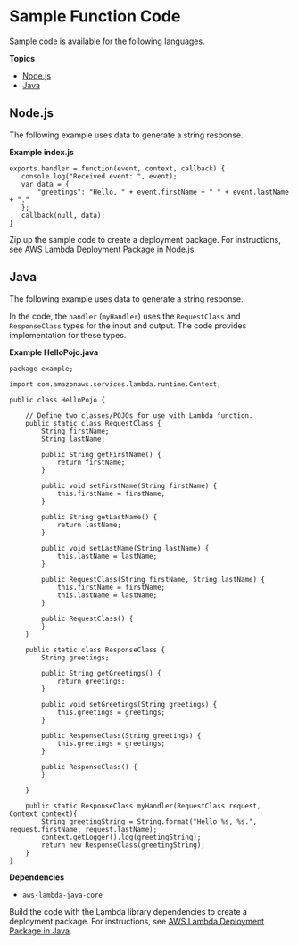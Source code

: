# Sample Function Code<a name="with-android-create-package"></a>

Sample code is available for the following languages\.

**Topics**
+ [Node\.js](#with-android-example-deployment-pkg-nodejs)
+ [Java](#with-on-demand-custom-android-example-deployment-pkg-java)

## Node\.js<a name="with-android-example-deployment-pkg-nodejs"></a>

The following example uses data to generate a string response\.

**Example index\.js**  

```
exports.handler = function(event, context, callback) {
   console.log("Received event: ", event);
   var data = {
       "greetings": "Hello, " + event.firstName + " " + event.lastName + "."
   };
   callback(null, data);
}
```

Zip up the sample code to create a deployment package\. For instructions, see [AWS Lambda Deployment Package in Node\.js](nodejs-create-deployment-pkg.md)\.

## Java<a name="with-on-demand-custom-android-example-deployment-pkg-java"></a>

The following example uses data to generate a string response\.

In the code, the `handler` \(`myHandler`\) uses the `RequestClass` and `ResponseClass` types for the input and output\. The code provides implementation for these types\.

**Example HelloPojo\.java**  

```
package example;

import com.amazonaws.services.lambda.runtime.Context; 

public class HelloPojo {

    // Define two classes/POJOs for use with Lambda function.
    public static class RequestClass {
        String firstName;
        String lastName;

        public String getFirstName() {
            return firstName;
        }

        public void setFirstName(String firstName) {
            this.firstName = firstName;
        }

        public String getLastName() {
            return lastName;
        }

        public void setLastName(String lastName) {
            this.lastName = lastName;
        }

        public RequestClass(String firstName, String lastName) {
            this.firstName = firstName;
            this.lastName = lastName;
        }

        public RequestClass() {
        }
    }

    public static class ResponseClass {
        String greetings;

        public String getGreetings() {
            return greetings;
        }

        public void setGreetings(String greetings) {
            this.greetings = greetings;
        }

        public ResponseClass(String greetings) {
            this.greetings = greetings;
        }

        public ResponseClass() {
        }

    }

    public static ResponseClass myHandler(RequestClass request, Context context){
        String greetingString = String.format("Hello %s, %s.", request.firstName, request.lastName);
        context.getLogger().log(greetingString);
        return new ResponseClass(greetingString);
    }
}
```

**Dependencies**
+ `aws-lambda-java-core`

Build the code with the Lambda library dependencies to create a deployment package\. For instructions, see [AWS Lambda Deployment Package in Java](lambda-java-how-to-create-deployment-package.md)\.